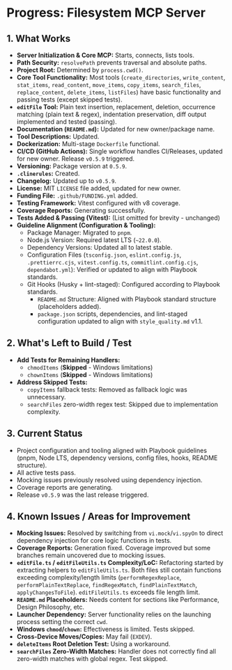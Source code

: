 <!-- Version: 4.29 | Last Updated: 2025-07-04 | Updated By: Sylph -->

# Progress: Filesystem MCP Server

## 1. What Works

- **Server Initialization & Core MCP:** Starts, connects, lists tools.
- **Path Security:** `resolvePath` prevents traversal and absolute paths.
- **Project Root:** Determined by `process.cwd()`.
- **Core Tool Functionality:** Most tools (`create_directories`, `write_content`, `stat_items`, `read_content`, `move_items`, `copy_items`, `search_files`, `replace_content`, `delete_items`, `listFiles`) have basic functionality and passing tests (except skipped tests).
- **`editFile` Tool:** Plain text insertion, replacement, deletion, occurrence matching (plain text & regex), indentation preservation, diff output implemented and tested (passing).
- **Documentation (`README.md`):** Updated for new owner/package name.
- **Tool Descriptions:** Updated.
- **Dockerization:** Multi-stage `Dockerfile` functional.
- **CI/CD (GitHub Actions):** Single workflow handles CI/Releases, updated for new owner. Release `v0.5.9` triggered.
- **Versioning:** Package version at `0.5.9`.
- **`.clinerules`:** Created.
- **Changelog:** Updated up to `v0.5.9`.
- **License:** MIT `LICENSE` file added, updated for new owner.
- **Funding File:** `.github/FUNDING.yml` added.
- **Testing Framework:** Vitest configured with v8 coverage.
- **Coverage Reports:** Generating successfully.
- **Tests Added & Passing (Vitest):** (List omitted for brevity - unchanged)
- **Guideline Alignment (Configuration & Tooling):**
  - Package Manager: Migrated to `pnpm`.
  - Node.js Version: Required latest LTS (`~22.0.0`).
  - Dependency Versions: Updated all to latest stable.
  - Configuration Files (`tsconfig.json`, `eslint.config.js`, `.prettierrc.cjs`, `vitest.config.ts`, `commitlint.config.cjs`, `dependabot.yml`): Verified or updated to align with Playbook standards.
  - Git Hooks (Husky + lint-staged): Configured according to Playbook standards.
    - `README.md` Structure: Aligned with Playbook standard structure (placeholders added).
    - `package.json` scripts, dependencies, and lint-staged configuration updated to align with `style_quality.md` v1.1.

## 2. What's Left to Build / Test

- **Add Tests for Remaining Handlers:**
  - `chmodItems` (**Skipped** - Windows limitations)
  - `chownItems` (**Skipped** - Windows limitations)
- **Address Skipped Tests:**
  - `copyItems` fallback tests: Removed as fallback logic was unnecessary.
  - `searchFiles` zero-width regex test: Skipped due to implementation complexity.

## 3. Current Status

- Project configuration and tooling aligned with Playbook guidelines (pnpm, Node LTS, dependency versions, config files, hooks, README structure).
- All active tests pass.
- Mocking issues previously resolved using dependency injection.
- Coverage reports are generating.
- Release `v0.5.9` was the last release triggered.

## 4. Known Issues / Areas for Improvement

- **Mocking Issues:** Resolved by switching from `vi.mock`/`vi.spyOn` to direct dependency injection for core logic functions in tests.
- **Coverage Reports:** Generation fixed. Coverage improved but some branches remain uncovered due to mocking issues.
- **`editFile.ts` / `editFileUtils.ts` Complexity/LoC:** Refactoring started by extracting helpers to `editFileUtils.ts`. Both files still contain functions exceeding complexity/length limits (`performRegexReplace`, `performPlainTextReplace`, `findRegexMatch`, `findPlainTextMatch`, `applyChangesToFile`). `editFileUtils.ts` exceeds file length limit.
- **`README.md` Placeholders:** Needs content for sections like Performance, Design Philosophy, etc.
- **Launcher Dependency:** Server functionality relies on the launching process setting the correct `cwd`.
- **Windows `chmod`/`chown`:** Effectiveness is limited. Tests skipped.
- **Cross-Device Moves/Copies:** May fail (`EXDEV`).
- **`deleteItems` Root Deletion Test:** Using a workaround.
- **`searchFiles` Zero-Width Matches:** Handler does not correctly find all zero-width matches with global regex. Test skipped.
